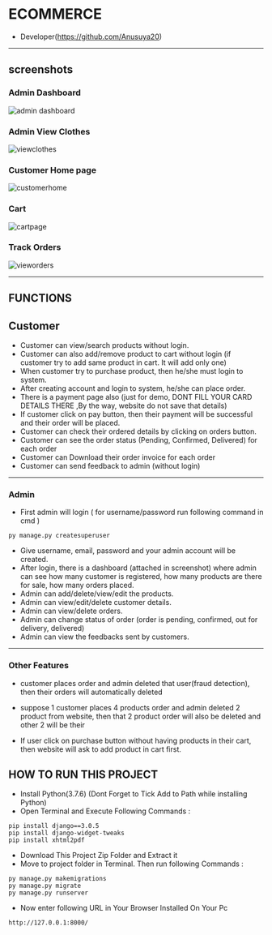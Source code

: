 # ECOMMERCE
- Developer(https://github.com/Anusuya20)

---
## screenshots

### Admin Dashboard
![admin dashboard](https://user-images.githubusercontent.com/89215124/208358384-a30c0b99-8d4e-49ac-8b7d-b04543612b72.png)
### Admin View Clothes
![viewclothes](https://user-images.githubusercontent.com/89215124/208362828-5ab4d9db-ef2a-4c34-ab53-c8be2dd00074.png)
### Customer Home page
![customerhome](https://user-images.githubusercontent.com/89215124/208361613-4edbfed0-3357-425e-9073-33ae3a236c12.png)
### Cart 
![cartpage](https://user-images.githubusercontent.com/89215124/208362220-4c3488f6-176e-4b60-9de2-8a92bb275be8.png)
### Track Orders
![vieworders](https://user-images.githubusercontent.com/89215124/208362449-ba6a5cbe-7e16-4ff1-a1ad-59d85b064355.png)

---
## FUNCTIONS
## Customer
- Customer can view/search products without login.
- Customer can also add/remove product to cart without login (if customer try to add same product in cart. It will add only one)
- When customer try to purchase product, then he/she must login to system.
- After creating account and login to system, he/she can place order.
- There is a payment page also (just for demo, DONT FILL YOUR CARD DETAILS THERE ,By the way, website do not save that details)
- If customer click on pay button, then their payment will be successful and their order will be placed.
- Customer can check their ordered details by clicking on orders button.
- Customer can see the order status (Pending, Confirmed, Delivered) for each order  
- Customer can Download their order invoice for each order
- Customer can send feedback to admin (without login)
---
### Admin
- First admin will login ( for username/password run following command in cmd )
```
py manage.py createsuperuser
```
- Give username, email, password and your admin account will be created.
- After login, there is a dashboard (attached in screenshot) where admin can see how many customer is registered, how many products are there for sale, how many orders placed.
- Admin can add/delete/view/edit the products.
- Admin can view/edit/delete customer details.
- Admin can view/delete orders.
- Admin can change status of order (order is pending, confirmed, out for delivery, delivered)
- Admin can view the feedbacks sent by customers.
---
### Other Features
- customer places order and admin deleted that user(fraud detection), then their orders will automatically deleted

- suppose 1 customer places 4 products order and admin deleted 2 product from website, then that 2 product order will
    also be deleted and other 2 will be their
- If user click on purchase button without having products in their cart, then website will ask to add product in cart first.



## HOW TO RUN THIS PROJECT
- Install Python(3.7.6) (Dont Forget to Tick Add to Path while installing Python)
- Open Terminal and Execute Following Commands :
```
pip install django==3.0.5
pip install django-widget-tweaks
pip install xhtml2pdf

```
- Download This Project Zip Folder and Extract it
- Move to project folder in Terminal. Then run following Commands :
```
py manage.py makemigrations
py manage.py migrate
py manage.py runserver
```
- Now enter following URL in Your Browser Installed On Your Pc
```
http://127.0.0.1:8000/
```




